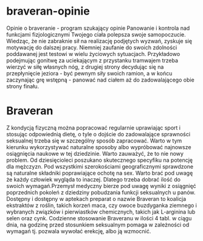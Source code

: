 braveran-opinie
===============

Opinie o braveranie - program szukający opinie
Panowanie i kontrola nad funkcjami fizjologicznymi Twojego ciała polepsza swoje samopoczucie. Wiedząc, że nie zabraknie sił na realizację podjętych wyzwań, zyskuje się motywację do dalszej pracy. Niemniej zaufanie do swoich zdolności poddawanej jest testowi w wielu życiowych sytuacjach. Przykładowo podejmując gonitwę za uciekającym z przystanku tramwajem trzeba wierzyć w siłę własnych nóg, z drugiej strony decydując się na przepłynięcie jeziora - być pewnym siły swoich ramion, a w końcu  zaczynając grę wstępną - panować nad ciałem aż do zadowalającego obie strony finału.

Braveran
===============

Z kondycją fizyczną można popracować regularnie uprawiając sport i stosując odpowiednią dietę, o tyle o dojście do zadowalające sprawności seksualnej trzeba się w szczególny sposób zapracować. Warto w tym kierunku wykorzystywać naturalne sposoby albo wypróbować najnowsze osiągnięcia naukowe w tej dziedzinie. Warto zauważyć, że to nie nowy problem. Od dziesięcioleci poszukano skutecznego specyfiku na potencję dla mężczyzn. Pod wszystkimi szerokościami geograficznymi sprawdzone są naturalne składniki poprawiające ochotę na sex. Warto brać pod uwagę że każdy człowiek wygląda to inaczej. Dlatego trzeba dobrać ilość do swoich wymagań.Przemysł medyczny bierze pod uwagę wyniki z osiągnięć poprzednich pokoleń z dziedziny pobudzania funkcji seksualnych u panów. Dostępny i dostępny w aptekach preparat o nazwie Braveran to koalicja ekstraktów z roślin, takich korzeń maca, czy owoce buzdyganka ziemnego i wybranych związków i pierwiastków chemicznych, takich jak L-arginina lub selen oraz cynk. Codzienne stosowanie Braveranu w ilości 4 tabl. w ciągu dnia, na godzinę przed stosunkiem seksualnym pomaga w zależności od wymagań tj. pozwala wywołać erekcję, albo ją wzmocnić.
